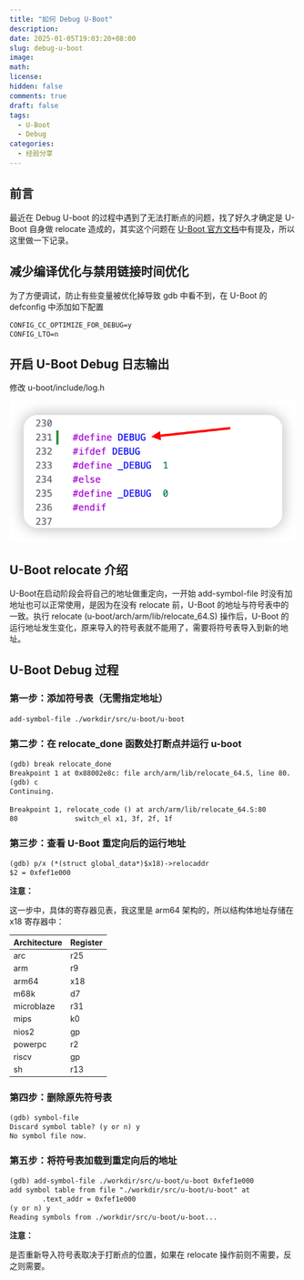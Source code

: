 ```yaml
---
title: "如何 Debug U-Boot"
description: 
date: 2025-01-05T19:03:20+08:00
slug: debug-u-boot
image: 
math: 
license: 
hidden: false
comments: true
draft: false
tags:
  - U-Boot
  - Debug
categories:
  - 经验分享
---
```


## 前言

最近在 Debug U-boot 的过程中遇到了无法打断点的问题，找了好久才确定是 U-Boot 自身做 relocate 造成的，其实这个问题在 [U-Boot 官方文档](https://docs.u-boot.org/en/latest/develop/gdb.html)中有提及，所以这里做一下记录。

## 减少编译优化与禁用链接时间优化

为了方便调试，防止有些变量被优化掉导致 gdb 中看不到，在 U-Boot 的 defconfig 中添加如下配置

```shell
CONFIG_CC_OPTIMIZE_FOR_DEBUG=y
CONFIG_LTO=n
```

## 开启 U-Boot Debug 日志输出

修改 u-boot/include/log.h

![u-boot-debug-log](post/debug-u-boot/imgs/u-boot-debug-log.png)

## U-Boot relocate 介绍

U-Boot在启动阶段会将自己的地址做重定向，一开始 add-symbol-file 时没有加地址也可以正常使用，是因为在没有 relocate 前，U-Boot 的地址与符号表中的一致。执行 relocate (u-boot/arch/arm/lib/relocate_64.S) 操作后，U-Boot 的运行地址发生变化，原来导入的符号表就不能用了，需要将符号表导入到新的地址。

## U-Boot Debug 过程

### 第一步：添加符号表（无需指定地址）

```shell
add-symbol-file ./workdir/src/u-boot/u-boot
```

### 第二步：在 relocate_done 函数处打断点并运行 u-boot

```shell
(gdb) break relocate_done
Breakpoint 1 at 0x88002e8c: file arch/arm/lib/relocate_64.S, line 80.
(gdb) c
Continuing.

Breakpoint 1, relocate_code () at arch/arm/lib/relocate_64.S:80
80              switch_el x1, 3f, 2f, 1f
```

### 第三步：查看 U-Boot 重定向后的运行地址

```shell
(gdb) p/x (*(struct global_data*)$x18)->relocaddr
$2 = 0xfef1e000
```

**注意：**

这一步中，具体的寄存器见表，我这里是 arm64 架构的，所以结构体地址存储在 x18 寄存器中：

| Architecture | Register |
|--------------|----------|
| arc          | r25      |
| arm          | r9       |
| arm64        | x18      |
| m68k         | d7       |
| microblaze   | r31      |
| mips         | k0       |
| nios2        | gp       |
| powerpc      | r2       |
| riscv        | gp       |
| sh           | r13      |

### 第四步：删除原先符号表

```shell
(gdb) symbol-file 
Discard symbol table? (y or n) y
No symbol file now.
```

### 第五步：将符号表加载到重定向后的地址

```shell
(gdb) add-symbol-file ./workdir/src/u-boot/u-boot 0xfef1e000
add symbol table from file "./workdir/src/u-boot/u-boot" at
        .text_addr = 0xfef1e000
(y or n) y
Reading symbols from ./workdir/src/u-boot/u-boot...
```

**注意：**

是否重新导入符号表取决于打断点的位置，如果在 relocate 操作前则不需要，反之则需要。